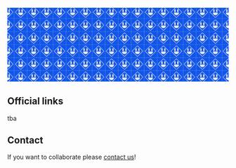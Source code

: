 <p align=”center”>
<img width=”200" height=”200" src=https://github.com/adapter-fi/.github/blob/main/profile/assets/banner.png?raw=true alt=”Adapter.Fi”>
</p>

## Official links

tba

## Contact

If you want to collaborate please [contact us](mailto:ehjc@adapter.fi?subject=[GitHub]%20Collaboration%20suggestion)!
